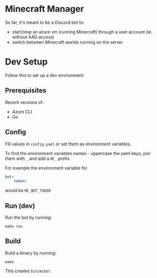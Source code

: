 # Minecraft Manager

So far, it's meant to be a Discord bot to:
* start/stop an azure vm (running Minecraft) through a user account (ie. without AAD access)
* switch between Minecraft worlds running on the server

# Dev Setup
Follow this to set up a dev environment:

## Prerequisites
Recent versions of:
* Azure CLI
* Go

## Config

Fill values in `config.yaml` or set them as environment variables.

To find the environment variables names - uppercase the yaml keys, join them with `_` and add a `MC_` prefix.

For example the environment variable for
```yaml
bot:
    token:
```
would be `MC_BOT_TOKEN`

## Run (dev)

Run the bot by running:
```shell
make run
```

## Build
Build a binary by running:
```shell
make
```
This creates `bin/mcbot`